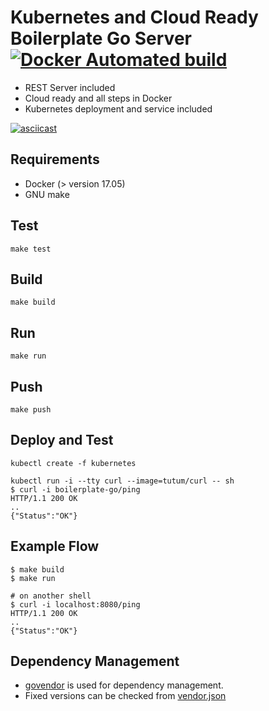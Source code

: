 # Kubernetes and Cloud Ready Boilerplate Go Server [![Docker Automated build](https://img.shields.io/docker/automated/onuryilmaz/boilerplate-go.svg?style=flat-square)](https://hub.docker.com/r/onuryilmaz/boilerplate-go/)
* REST Server included
* Cloud ready and all steps in Docker
* Kubernetes deployment and service included

[![asciicast](https://asciinema.org/a/mw1363jxJNmqdycXx39Ol6LpJ.png)](https://asciinema.org/a/mw1363jxJNmqdycXx39Ol6LpJ)

## Requirements
* Docker (> version 17.05)
* GNU make

## Test
```
make test
```

## Build
```
make build
```
## Run
```
make run
```

## Push
```
make push
```

## Deploy and Test
```
kubectl create -f kubernetes

kubectl run -i --tty curl --image=tutum/curl -- sh 
$ curl -i boilerplate-go/ping
HTTP/1.1 200 OK
..
{"Status":"OK"}
```

## Example Flow
```
$ make build
$ make run

# on another shell
$ curl -i localhost:8080/ping
HTTP/1.1 200 OK
..
{"Status":"OK"}
```

## Dependency Management
* [govendor](https://github.com/kardianos/govendor) is used for dependency management.
* Fixed versions can be checked from [vendor.json](vendor/vendor.json)

